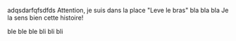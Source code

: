 adqsdarfqfsdfds
Attention, je suis dans la place "Leve le bras"
bla bla bla
Je la sens bien cette histoire!

ble ble ble
bli bli bli

